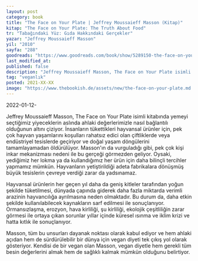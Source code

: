 ```yaml
---
layout: post
category: book
title: "The Face on Your Plate | Jeffrey Moussaieff Masson (Kitap)"
kitap: "The Face on Your Plate: The Truth About Food"
tr: "Tabağındaki Yüz: Gıda Hakkındaki Gerçekler"
yazar: "Jeffrey Moussaieff Masson"
yil: "2010"
sayfa: "288"
goodreads: "https://www.goodreads.com/book/show/5289150-the-face-on-your-plate"
last_modified_at:
published: false
description: "Jeffrey Moussaieff Masson, The Face on Your Plate isimli kitabında yemeyi seçtiğimiz yiyeceklerin aslında ahlaki değerlerimizle nasıl bağlantılı olduğunun altını çiziyor."
tag: "veganlık"
posted: 2021-XX-XX
image: "https://www.thebookish.de/assets/new/the-face-on-your-plate.md.jpg"
---
```


2022-01-12-

Jeffrey Moussaieff Masson, The Face on Your Plate isimli kitabında yemeyi seçtiğimiz yiyeceklerin aslında ahlaki değerlerimizle nasıl bağlantılı olduğunun altını çiziyor. İnsanların tükettikleri hayvansal ürünler için, pek çok hayvan yaşamlarını koşulları rahatsız edici olan çiftliklerde veya endüstriyel tesislerde geçiriyor ve doğal yaşam döngülerini tamamlayamadan öldürülüyor. Masson'ın da vurguladığı gibi, pek çok kişi inkar mekanizması nedeni ile bu gerçeği görmezden geliyor. Oysaki, yediğimiz her lokma ya da kullandığımız her ürün için daha bilinçli tercihler yapmamız mümkün. Hayvanların yetiştirildiği adeta fabrikalara dönüşmüş büyük tesislerin çevreye verdiği zarar da yadsınamaz.

Hayvansal ürünlerin her geçen yıl daha da geniş kitleler tarafından yoğun şekilde tüketilmesi, dünyada çapında giderek daha fazla miktarda verimli arazinin hayvancılığa ayrılmasına neden olmaktadır. Bu durum da, daha etkin şekilde kullanılabilecek kaynakların sarf edilmesi ile sonuçlanıyor. Ormansızlaşma, erozyon, hava kirliliği, şu kirliliği, ekolojik çeşitliliğin zarar görmesi ile ortaya çıkan sorunlar yıllar içinde küresel ısınma ve iklim krizi ve hatta kıtlık ile sonuçlanıyor.

Masson, tüm bu unsurları dayanak noktası olarak kabul ediyor ve hem ahlaki açıdan hem de sürdürülebilir bir dünya için vegan diyeti tek çıkış yol olarak gösteriyor. Kendisi de bir vegan olan Masson, vegan diyetle hem gerekli tüm besin değerlerini almak hem de sağlıklı kalmak mümkün olduğunu belirtiyor.
